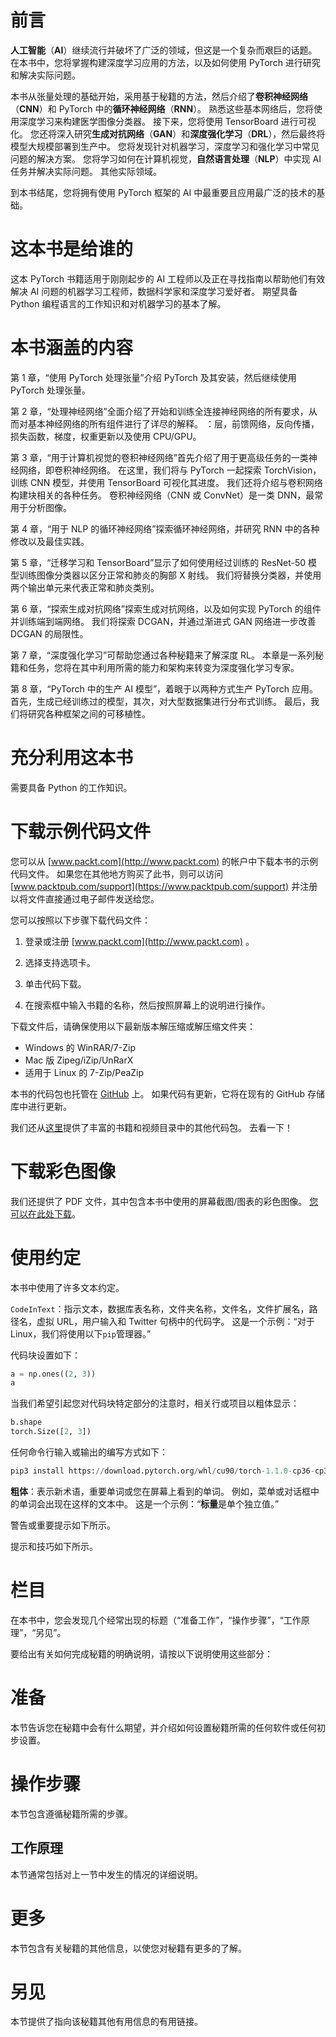# 前言

**人工智能**（**AI**）继续流行并破坏了广泛的领域，但这是一个复杂而艰巨的话题。 在本书中，您将掌握构建深度学习应用的方法，以及如何使用 PyTorch 进行研究和解决实际问题。

本书从张量处理的基础开始，采用基于秘籍的方法，然后介绍了**卷积神经网络**（**CNN**）和 PyTorch 中的**循环神经网络**（**RNN**）。 熟悉这些基本网络后，您将使用深度学习来构建医学图像分类器。 接下来，您将使用 TensorBoard 进行可视化。 您还将深入研究**生成对抗网络**（**GAN**）和**深度强化学习**（**DRL**），然后最终将模型大规模部署到生产中。 您将发现针对机器学习，深度学习和强化学习中常见问题的解决方案。 您将学习如何在计算机视觉，**自然语言处理**（**NLP**）中实现 AI 任务并解决实际问题。 其他实际领域。

到本书结尾，您将拥有使用 PyTorch 框架的 AI 中最重要且应用最广泛的技术的基础。

# 这本书是给谁的

这本 PyTorch 书籍适用于刚刚起步的 AI 工程师以及正在寻找指南以帮助他们有效解决 AI 问题的机器学习工程师，数据科学家和深度学习爱好者。 期望具备 Python 编程语言的工作知识和对机器学习的基本了解。

# 本书涵盖的内容

第 1 章，“使用 PyTorch 处理张量”介绍 PyTorch 及其安装，然后继续使用 PyTorch 处理张量。

第 2 章，“处理神经网络”全面介绍了开始和训练全连接神经网络的所有要求，从而对基本神经网络的所有组件进行了详尽的解释。 ：层，前馈网络，反向传播，损失函数，梯度，权重更新以及使用 CPU/GPU。

第 3 章，“用于计算机视觉的卷积神经网络”首先介绍了用于更高级任务的一类神经网络，即卷积神经网络。 在这里，我们将与 PyTorch 一起探索 TorchVision，训练 CNN 模型，并使用 TensorBoard 可视化其进度。 我们还将介绍与卷积网络构建块相关的各种任务。 卷积神经网络（CNN 或 ConvNet）是一类 DNN，最常用于分析图像。

第 4 章，“用于 NLP 的循环神经网络”探索循环神经网络，并研究 RNN 中的各种修改以及最佳实践。

第 5 章，“迁移学习和 TensorBoard”显示了如何使用经过训练的 ResNet-50 模型训练图像分类器以区分正常和肺炎的胸部 X 射线。 我们将替换分类器，并使用两个输出单元来代表正常和肺炎类别。

第 6 章，“探索生成对抗网络”探索生成对抗网络，以及如何实现 PyTorch 的组件并训练端到端网络。 我们将探索 DCGAN，并通过渐进式 GAN 网络进一步改善 DCGAN 的局限性。

第 7 章，“深度强化学习”可帮助您通过各种秘籍来了解深度 RL。 本章是一系列秘籍和任务，您将在其中利用所需的能力和架构来转变为深度强化学习专家。

第 8 章，“PyTorch 中的生产 AI 模型”，着眼于以两种方式生产 PyTorch 应用。 首先，生成已经训练过的模型，其次，对大型数据集进行分布式训练。 最后，我们将研究各种框架之间的可移植性。

# 充分利用这本书

需要具备 Python 的工作知识。

# 下载示例代码文件

您可以从 [www.packt.com](http://www.packt.com) 的帐户中下载本书的示例代码文件。 如果您在其他地方购买了此书，则可以访问 [www.packtpub.com/support](https://www.packtpub.com/support) 并注册以将文件直接通过电子邮件发送给您。

您可以按照以下步骤下载代码文件：

1.  登录或注册 [www.packt.com](http://www.packt.com) 。

2.  选择支持选项卡。
3.  单击代码下载。
4.  在搜索框中输入书籍的名称，然后按照屏幕上的说明进行操作。

下载文件后，请确保使用以下最新版本解压缩或解压缩文件夹：

*   Windows 的 WinRAR/7-Zip
*   Mac 版 Zipeg/iZip/UnRarX
*   适用于 Linux 的 7-Zip/PeaZip

本书的代码包也托管在 [GitHub](https://github.com/PacktPublishing/PyTorch-Artificial-Intelligence-Fundamentals) 上。 如果代码有更新，它将在现有的 GitHub 存储库中进行更新。

我们还从[这里](https://github.com/PacktPublishing/)提供了丰富的书籍和视频目录中的其他代码包。 去看一下！

# 下载彩色图像

我们还提供了 PDF 文件，其中包含本书中使用的屏幕截图/图表的彩色图像。 [您可以在此处下载](http://www.packtpub.com/sites/default/files/downloads/9781838557041_ColorImages.pdf)。

# 使用约定

本书中使用了许多文本约定。

`CodeInText`：指示文本，数据库表名称，文件夹名称，文件名，文件扩展名，路径名，虚拟 URL，用户输入和 Twitter 句柄中的代码字。 这是一个示例：“对于 Linux，我们将使用以下`pip`管理器。”

代码块设置如下：

```py
a = np.ones((2, 3))
a
```

当我们希望引起您对代码块特定部分的注意时，相关行或项目以粗体显示：

```py
b.shape
torch.Size([2, 3])
```

任何命令行输入或输出的编写方式如下：

```py
pip3 install https://download.pytorch.org/whl/cu90/torch-1.1.0-cp36-cp36m-win_amd64.whl
```

**粗体**：表示新术语，重要单词或您在屏幕上看到的单词。 例如，菜单或对话框中的单词会出现在这样的文本中。 这是一个示例：“**标量**是单个独立值。”

警告或重要提示如下所示。

提示和技巧如下所示。

# 栏目

在本书中，您会发现几个经常出现的标题（“准备工作”，“操作步骤”，“工作原理”，“另见”。

要给出有关如何完成秘籍的明确说明，请按以下说明使用这些部分：

# 准备

本节告诉您在秘籍中会有什么期望，并介绍如何设置秘籍所需的任何软件或任何初步设置。

# 操作步骤

本节包含遵循秘籍所需的步骤。

## 工作原理

本节通常包括对上一节中发生的情况的详细说明。

# 更多

本节包含有关秘籍的其他信息，以使您对秘籍有更多的了解。

# 另见

本节提供了指向该秘籍其他有用信息的有用链接。

